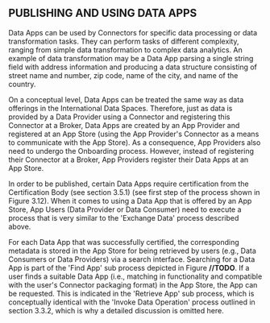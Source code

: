 ## PUBLISHING AND USING DATA APPS
Data Apps can be used by Connectors for specific data processing or data transformation tasks. They can perform tasks of different complexity, ranging from simple data transformation to complex data analytics. An example of data transformation may be a Data App parsing a single string field with address information and producing a data structure consisting of street name and number, zip code, name of the city, and name of the country.

On a conceptual level, Data Apps can be treated the same way as data offerings in the International Data Spaces. Therefore, just as data is provided by a Data Provider using a Connector and registering this Connector at a Broker, Data Apps are created by an App Provider and registered at an App Store (using the App Provider's Connector as a means to communicate with the App Store). As a consequence, App Providers also need to undergo the Onboarding process. However, instead of registering their Connector at a Broker, App Providers  register their Data Apps at an App Store.

In order to be published, certain Data Apps require certification from the Certification Body (see section 3.5.1) (see first step of the process shown in Figure 3.12). When it comes to using a Data App that is offered by an App Store, App Users (Data Provider or Data Consumer) need to execute a process that is very similar to the 'Exchange Data' process described above.

For each Data App that was successfully certified, the corresponding metadata is stored in the App Store for being retrieved by users (e.g., Data Consumers or Data Providers) via a search interface. Searching for a Data App is part of the 'Find App' sub process depicted in Figure **//TODO**. If a user finds a suitable Data App (i.e., matching in functionality and compatible with the user's Connector packaging format) in the App Store, the App can be requested. This is indicated in the 'Retrieve App' sub process, which is conceptually identical with the 'Invoke Data Operation' process outlined in section 3.3.2, which is why a detailed discussion is omitted here.
